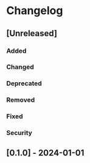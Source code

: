 # Changelog

## [Unreleased]
### Added

### Changed

### Deprecated

### Removed

### Fixed

### Security

## [0.1.0] - 2024-01-01
